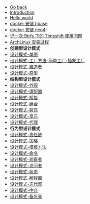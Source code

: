 - [Go back](../README.md)
- [Introduction](README.md)
- [Hello world](hello-world.md)
- [docker 安装 hbase](2022-05-docker-%E5%AE%89%E8%A3%85-hbase.md)
- [docker 安装 neo4j](2022-05-docker-%E5%AE%89%E8%A3%85-neo4j.md)
- [记一次 Btrfs 下的 Timeshift 使用问题](2022-05-%E8%AE%B0%E4%B8%80%E6%AC%A1-Btrfs-%E4%B8%8B%E7%9A%84-Timeshift-%E4%BD%BF%E7%94%A8%E9%97%AE%E9%A2%98.md)
- [ArchLinux 安装过程](2022-06-archlinux-install.md)
- **创建型设计模式**
- [设计模式-单例](2022-06-%E8%AE%BE%E8%AE%A1%E6%A8%A1%E5%BC%8F-%E5%8D%95%E4%BE%8B.md)
- [设计模式-工厂方法-简单工厂-抽象工厂](2022-06-%E8%AE%BE%E8%AE%A1%E6%A8%A1%E5%BC%8F-%E5%B7%A5%E5%8E%82%E6%96%B9%E6%B3%95-%E7%AE%80%E5%8D%95%E5%B7%A5%E5%8E%82-%E6%8A%BD%E8%B1%A1%E5%B7%A5%E5%8E%82.md)
- [设计模式-建造者](2022-06-%E8%AE%BE%E8%AE%A1%E6%A8%A1%E5%BC%8F-%E5%BB%BA%E9%80%A0%E8%80%85.md)
- [设计模式-原型](2022-06-%E8%AE%BE%E8%AE%A1%E6%A8%A1%E5%BC%8F-%E5%8E%9F%E5%9E%8B.md)
- **结构型设计模式**
- [设计模式-外观](2022-06-%E8%AE%BE%E8%AE%A1%E6%A8%A1%E5%BC%8F-%E5%A4%96%E8%A7%82.md)
- [设计模式-适配器](2022-06-%E8%AE%BE%E8%AE%A1%E6%A8%A1%E5%BC%8F-%E9%80%82%E9%85%8D%E5%99%A8.md)
- [设计模式-桥接](2022-06-%E8%AE%BE%E8%AE%A1%E6%A8%A1%E5%BC%8F-%E6%A1%A5%E6%8E%A5.md)
- [设计模式-组合](2022-06-%E8%AE%BE%E8%AE%A1%E6%A8%A1%E5%BC%8F-%E7%BB%84%E5%90%88.md)
- [设计模式-装饰](2022-06-%E8%AE%BE%E8%AE%A1%E6%A8%A1%E5%BC%8F-%E8%A3%85%E9%A5%B0.md)
- [设计模式-享元](2022-06-%E8%AE%BE%E8%AE%A1%E6%A8%A1%E5%BC%8F-%E4%BA%AB%E5%85%83.md)
- [设计模式-代理](2022-06-%E8%AE%BE%E8%AE%A1%E6%A8%A1%E5%BC%8F-%E4%BB%A3%E7%90%86.md)
- **行为型设计模式**
- [设计模式-责任链](2022-06-%E8%AE%BE%E8%AE%A1%E6%A8%A1%E5%BC%8F-%E8%B4%A3%E4%BB%BB%E9%93%BE.md)
- [设计模式-策略](2022-06-%E8%AE%BE%E8%AE%A1%E6%A8%A1%E5%BC%8F-%E7%AD%96%E7%95%A5.md)
- [设计模式-模板方法](2022-06-%E8%AE%BE%E8%AE%A1%E6%A8%A1%E5%BC%8F-%E6%A8%A1%E6%9D%BF%E6%96%B9%E6%B3%95.md)
- [设计模式-命令](2022-06-%E8%AE%BE%E8%AE%A1%E6%A8%A1%E5%BC%8F-%E5%91%BD%E4%BB%A4.md)
- [设计模式-观察者](2022-06-%E8%AE%BE%E8%AE%A1%E6%A8%A1%E5%BC%8F-%E8%A7%82%E5%AF%9F%E8%80%85.md)
- [设计模式-访问者](2022-06-%E8%AE%BE%E8%AE%A1%E6%A8%A1%E5%BC%8F-%E8%AE%BF%E9%97%AE%E8%80%85.md)
- [设计模式-状态](2022-06-%E8%AE%BE%E8%AE%A1%E6%A8%A1%E5%BC%8F-%E7%8A%B6%E6%80%81.md)
- [设计模式-解释器](2022-06-%E8%AE%BE%E8%AE%A1%E6%A8%A1%E5%BC%8F-%E8%A7%A3%E9%87%8A%E5%99%A8.md)
- [设计模式-迭代器](2022-06-%E8%AE%BE%E8%AE%A1%E6%A8%A1%E5%BC%8F-%E8%BF%AD%E4%BB%A3%E5%99%A8.md)
- [设计模式-中介](2022-06-%E8%AE%BE%E8%AE%A1%E6%A8%A1%E5%BC%8F-%E4%B8%AD%E4%BB%8B.md)
- [设计模式-备忘录](2022-06-%E8%AE%BE%E8%AE%A1%E6%A8%A1%E5%BC%8F-%E5%A4%87%E5%BF%98%E5%BD%95.md)